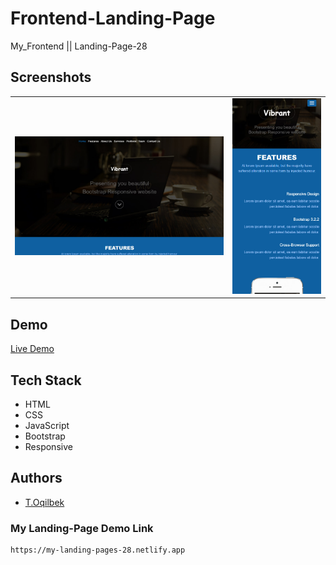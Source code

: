 # Frontend-Landing-Page
My_Frontend || Landing-Page-28

## Screenshots
<table>
    <tr>
        <td>
            <img src="./images/main/img1.jpg" alt="Frontend-Landing-Page">
        </td>
        <td>
            <img src="./images/main/img2.jpg" alt="Frontend-Landing-Page">
        </td>
    </tr>
</table>

## Demo

[Live Demo](https://my-landing-pages-28.netlify.app)

## Tech Stack

- HTML
- CSS
- JavaScript
- Bootstrap
- Responsive

## Authors

- [T.Oqilbek](https://www.github.com/tolqinov-o)

### My Landing-Page Demo Link

```
https://my-landing-pages-28.netlify.app
```